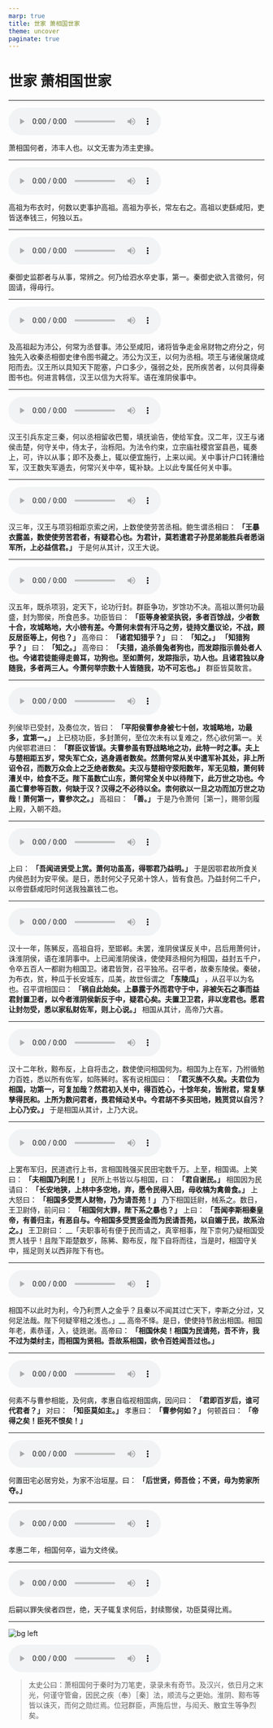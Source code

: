 ```yaml
---
marp: true
title: 世家 萧相国世家
theme: uncover
paginate: true
---
```


# 世家 萧相国世家

---

![](assets/audios/053/1.mp3)

萧相国何者，沛丰人也。以文无害为沛主吏掾。

---

![](assets/audios/053/2.mp3)

高祖为布衣时，何数以吏事护高祖。高祖为亭长，常左右之。高祖以吏繇咸阳，吏皆送奉钱三，何独以五。

---

![](assets/audios/053/3.mp3)

秦御史监郡者与从事，常辨之。何乃给泗水卒史事，第一。秦御史欲入言徵何，何固请，得毋行。

---

![](assets/audios/053/4.mp3)

及高祖起为沛公，何常为丞督事。沛公至咸阳，诸将皆争走金帛财物之府分之，何独先入收秦丞相御史律令图书藏之。沛公为汉王，以何为丞相。项王与诸侯屠烧咸阳而去。汉王所以具知天下阸塞，户口多少，强弱之处，民所疾苦者，以何具得秦图书也。何进言韩信，汉王以信为大将军。语在淮阴侯事中。

---

![](assets/audios/053/5.mp3)

汉王引兵东定三秦，何以丞相留收巴蜀，填抚谕告，使给军食。汉二年，汉王与诸侯击楚，何守关中，侍太子，治栎阳。为法令约束，立宗庙社稷宫室县邑，辄奏上，可，许以从事；即不及奏上，辄以便宜施行，上来以闻。关中事计户口转漕给军，汉王数失军遁去，何常兴关中卒，辄补缺。上以此专属任何关中事。

---

![](assets/audios/053/6.mp3)

汉三年，汉王与项羽相距京索之闲，上数使使劳苦丞相。鲍生谓丞相曰： __「王暴衣露盖，数使使劳苦君者，有疑君心也。为君计，莫若遣君子孙昆弟能胜兵者悉诣军所，上必益信君。」__ 于是何从其计，汉王大说。

---

![](assets/audios/053/7.mp3)

汉五年，既杀项羽，定天下，论功行封。群臣争功，岁馀功不决。高祖以萧何功最盛，封为酂侯，所食邑多。功臣皆曰： __「臣等身被坚执锐，多者百馀战，少者数十合，攻城略地，大小镑有差。今萧何未尝有汗马之劳，徒持文墨议论，不战，顾反居臣等上，何也？」__ 高帝曰： __「诸君知猎乎？」__ 曰： __「知之。」__  __「知猎狗乎？」__ 曰： __「知之。」__ 高帝曰： __「夫猎，追杀兽兔者狗也，而发踪指示兽处者人也。今诸君徒能得走兽耳，功狗也。至如萧何，发踪指示，功人也。且诸君独以身随我，多者两三人。今萧何举宗数十人皆随我，功不可忘也。」__ 群臣皆莫敢言。

---

![](assets/audios/053/8.mp3)

列侯毕已受封，及奏位次，皆曰： __「平阳侯曹参身被七十创，攻城略地，功最多，宜第一。」__ 上已桡功臣，多封萧何，至位次未有以复难之，然心欲何第一。关内侯鄂君进曰： __「群臣议皆误。夫曹参虽有野战略地之功，此特一时之事。夫上与楚相距五岁，常失军亡众，逃身遁者数矣。然萧何常从关中遣军补其处，非上所诏令召，而数万众会上之乏绝者数矣。夫汉与楚相守荥阳数年，军无见粮，萧何转漕关中，给食不乏。陛下虽数亡山东，萧何常全关中以待陛下，此万世之功也。今虽亡曹参等百数，何缺于汉？汉得之不必待以全。柰何欲以一旦之功而加万世之功哉！萧何第一，曹参次之。」__ 高祖曰： __「善。」__ 于是乃令萧何［第一］，赐带剑履上殿，入朝不趋。

---

![](assets/audios/053/9.mp3)

上曰： __「吾闻进贤受上赏。萧何功虽高，得鄂君乃益明。」__ 于是因鄂君故所食关内侯邑封为安平侯。是日，悉封何父子兄弟十馀人，皆有食邑。乃益封何二千户，以帝尝繇咸阳时何送我独赢钱二也。

---

![](assets/audios/053/10.mp3)

汉十一年，陈豨反，高祖自将，至邯郸。未罢，淮阴侯谋反关中，吕后用萧何计，诛淮阴侯，语在淮阴事中。上已闻淮阴侯诛，使使拜丞相何为相国，益封五千户，令卒五百人一都尉为相国卫。诸君皆贺，召平独吊。召平者，故秦东陵侯。秦破，为布衣，贫，种瓜于长安城东，瓜美，故世俗谓之 __「东陵瓜」__ ，从召平以为名也。召平谓相国曰： __「祸自此始矣。上暴露于外而君守于中，非被矢石之事而益君封置卫者，以今者淮阴侯新反于中，疑君心矣。夫置卫卫君，非以宠君也。愿君让封勿受，悉以家私财佐军，则上心说。」__ 相国从其计，高帝乃大喜。

---

![](assets/audios/053/11.mp3)

汉十二年秋，黥布反，上自将击之，数使使问相国何为。相国为上在军，乃拊循勉力百姓，悉以所有佐军，如陈豨时。客有说相国曰： __「君灭族不久矣。夫君位为相国，功第一，可复加哉？然君初入关中，得百姓心，十馀年矣，皆附君，常复孳孳得民和。上所为数问君者，畏君倾动关中。今君胡不多买田地，贱贳贷以自污？上心乃安。」__ 于是相国从其计，上乃大说。

---

![](assets/audios/053/12.mp3)

上罢布军归，民道遮行上书，言相国贱强买民田宅数千万。上至，相国谒。上笑曰： __「夫相国乃利民！」__ 民所上书皆以与相国，曰： __「君自谢民。」__ 相国因为民请曰： __「长安地狭，上林中多空地，弃，愿令民得入田，毋收槁为禽兽食。」__ 上大怒曰： __「相国多受贾人财物，乃为请吾苑！」__ 乃下相国廷尉，械系之。数日，王卫尉侍，前问曰： __「相国何大罪，陛下系之暴也？」__ 上曰： __「吾闻李斯相秦皇帝，有善归主，有恶自与。今相国多受贾竖金而为民请吾苑，以自媚于民，故系治之。」__ 王卫尉曰： __「夫职事茍有便于民而请之，真宰相事，陛下柰何乃疑相国受贾人钱乎！且陛下距楚数岁，陈豨、黥布反，陛下自将而往，当是时，相国守关中，摇足则关以西非陛下有也。

---

![](assets/audios/053/13.mp3)

相国不以此时为利，今乃利贾人之金乎？且秦以不闻其过亡天下，李斯之分过，又何足法哉。陛下何疑宰相之浅也。」__ 高帝不怿。是日，使使持节赦出相国。相国年老，素恭谨，入，徒跣谢。高帝曰： __「相国休矣！相国为民请苑，吾不许，我不过为桀纣主，而相国为贤相。吾故系相国，欲令百姓闻吾过也。」__

---

![](assets/audios/053/14.mp3)

何素不与曹参相能，及何病，孝惠自临视相国病，因问曰： __「君即百岁后，谁可代君者？」__ 对曰： __「知臣莫如主。」__ 孝惠曰： __「曹参何如？」__ 何顿首曰： __「帝得之矣！臣死不恨矣！」__

---

![](assets/audios/053/15.mp3)

何置田宅必居穷处，为家不治垣屋。曰： __「后世贤，师吾俭；不贤，毋为势家所夺。」__

---

![](assets/audios/053/16.mp3)

孝惠二年，相国何卒，谥为文终侯。

---

![](assets/audios/053/17.mp3)

后嗣以罪失侯者四世，绝，天子辄复求何后，封续酂侯，功臣莫得比焉。

---

![bg left](assets/images/simaqian.jpg)

![](assets/audios/053/18.mp3)

> 太史公曰：萧相国何于秦时为刀笔吏，录录未有奇节。及汉兴，依日月之末光，何谨守管龠，因民之疾（奉）［秦］法，顺流与之更始。淮阴、黥布等皆以诛灭，而何之勋烂焉。位冠群臣，声施后世，与闳夭、散宜生等争烈矣。